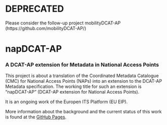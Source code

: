 <h1> DEPRECATED </h1>
Please consider the follow-up project mobilityDCAT-AP (https://github.com/mobilityDCAT-AP/)


# napDCAT-AP
### A DCAT-AP extension for Metadata in National Access Points

This project is about a translation of the Coordinated Metadata Catalogue (CMC) for National Access Points (NAPs) into an extension to the DCAT-AP Metadata specification. The working title for such an extension is “napDCAT-AP” (DCAT-AP extension for National Access Points). 

It is an ongoing work of the Europen ITS Platform (EU EIP).

More information about the background and the current status of this work is found at the [GitHub Pages](https://eueip.github.io/napDCAT-AP/).
